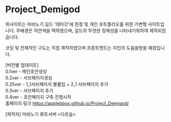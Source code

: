 # Project_Demigod

위사이트는 마비노기 길드 '데미갓'에 헌정 및
개인 포트폴리오를 위한 가변형 사이트입니다.
주배경은 하얀색을 택하였으며, 길드의 뚜렷한 정체성을
나타내기위하여 제작되었습니다.

코딩 및 전체적인 구도는 직접 제작하였으며 
프론트엔드는 지인의 도움을받을 예정입니다.


[버전별 업데이트]<br>
0.1ver - 메인초안생성 <br>
0.2ver - 서브페이지생성 <br>
0.25ver - 1_1서브페이지 볼륨업 + 2_1 서브페이지 추가 <br>
0.3ver - 서브페이지 추가 <br>
0.4ver - 초안페이지 구축 진행시작 <br>
홈페이지 링크
https://applebbox.github.io/Project_Demigod/

[제작자]
마비노기 류트서버 <다르숩>
